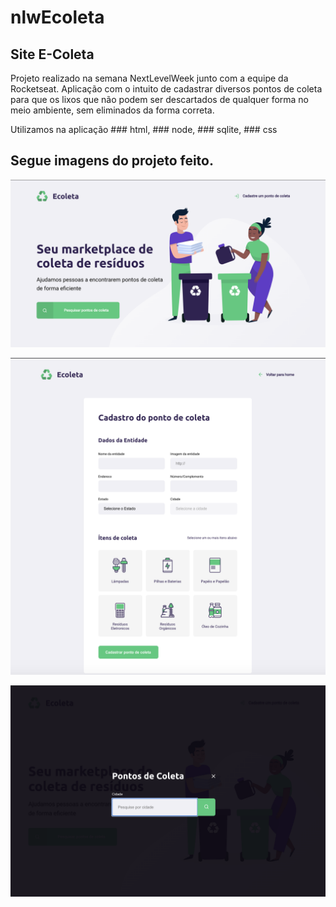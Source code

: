 # nlwEcoleta
## Site E-Coleta 

Projeto realizado na semana NextLevelWeek junto com a equipe da Rocketseat. 
Aplicação com o intuito de cadastrar diversos pontos de coleta para que os lixos que não podem ser descartados
  de qualquer forma no meio ambiente, sem eliminados da forma correta. 
  
Utilizamos na aplicação ### html, ### node, ### sqlite, ### css

## Segue imagens do projeto feito.

![Imagem1](https://github.com/ismv00/nlwEcoleta/blob/master/e-coleta.png)


![Imagem2](https://github.com/ismv00/nlwEcoleta/blob/master/e-coleta2.png)


![Imagem3](https://github.com/ismv00/nlwEcoleta/blob/master/e-coleta3.png)


